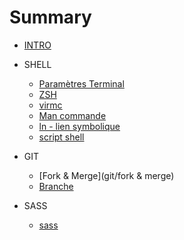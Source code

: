 # Summary

* [INTRO](README.md)
* SHELL
   * [Paramètres Terminal](bash_script/param_terminal.md)
    * [ZSH](bash_script/param_zsh.md)
    * [virmc](bash_script/vimrc_config.md)
   * [Man commande](bash_script/commande.md)
    * [ln - lien symbolique](bash_script/ln_liensymbolique.md)
   * [script shell](bash_script/info.md)

* GIT
  * [Fork & Merge](git/fork & merge)
  * [Branche](git/branch.md)
* SASS
  * [sass](sass/sass.md)
